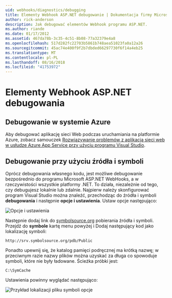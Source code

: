 ```yaml
---
uid: webhooks/diagnostics/debugging
title: Elementy Webhook ASP.NET debugowanie | Dokumentacja firmy Microsoft
author: rick-anderson
description: Jak debugować elementów Webhook programu ASP.NET.
ms.author: riande
ms.date: 01/17/2012
ms.assetid: 467da78b-3c35-4c51-8b08-77a32379e4a8
ms.openlocfilehash: 517d282fc22703b5861b748aea51023fa0a12a26
ms.sourcegitcommit: 45ac74e400f9f2b7dbded66297730f6f14a4eb25
ms.translationtype: MT
ms.contentlocale: pl-PL
ms.lasthandoff: 08/16/2018
ms.locfileid: "41753972"
---
```

# <a name="aspnet-webhooks-debugging"></a>Elementy Webhook ASP.NET debugowania  

## <a name="debugging-in-azure"></a>Debugowanie w systemie Azure

Aby debugować aplikację sieci Web podczas uruchamiania na platformie Azure, zobacz samouczek [Rozwiązywanie problemów z aplikacją sieci web w usłudze Azure App Service przy użyciu programu Visual Studio](https://azure.microsoft.com/documentation/articles/web-sites-dotnet-troubleshoot-visual-studio/#webserverlogs).

## <a name="debugging-with-source-and-symbols"></a>Debugowanie przy użyciu źródła i symboli

Oprócz debugowania własnego kodu, jest możliwe debugowanie bezpośrednio do programu Microsoft ASP.NET WebHooks, a w rzeczywistości wszystkie platformy .NET. To działa, niezależnie od tego, czy debugujesz lokalnie lub zdalnie. Najpierw należy skonfigurować program Visual Studio można znaleźć, przechodząc do źródła i symboli **debugowania** i następnie **opcje i ustawienia**. Ustaw opcje następująco:

![Opcje i ustawienia](_static/SourceSymbols.png)

Następnie dodaj link do [symbolsource.org](http://symbolsource.org) pobierania źródła i symboli. Przejdź do **symbole** kartę menu powyżej i Dodaj następujący kod jako lokalizację symboli:

```
http://srv.symbolsource.org/pdb/Public
```

Ponadto upewnij się, że katalog pamięci podręcznej ma krótką nazwę; w przeciwnym razie nazwy plików można uzyskać za długa co spowoduje symboli, które nie były ładowane. Ścieżka próbki jest:

```
C:\SymCache
```

Ustawienia powinny wyglądać następująco:

![Przykład lokalizacji pliku symboli opcje](_static/SymSource.png)
